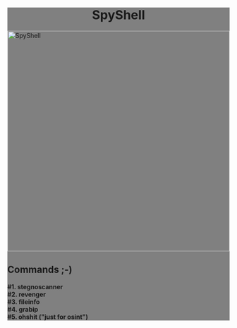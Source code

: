 <div style="width:100%;height:max-content;justify-content:center;align-items:center;background:grey;">
	<h1 style="text-align:center;">SpyShell</h1>
    	<img src="asset/SpyShell.png)" alt="SpyShell" style="align-items:center;justify-content:center;width:100%;height:500px;" />
  <p>
  <h2>Commands ;-)</h2>
    <b>#1. stegnoscanner</b><br>
    <b>#2. revenger</b><br>
    <b>#3. fileinfo</b><br>
    <b>#4. grabip</b><br>
    <b>#5. ohshit ("just for osint")</b>
  </p>
</div>
